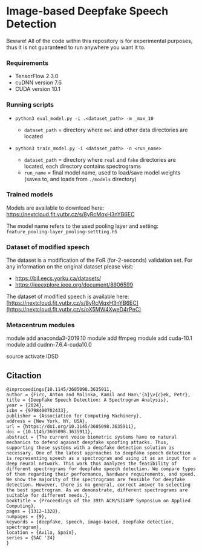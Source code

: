 # Image-based Deepfake Speech Detection

Beware! All of the code within this repository is for experimental purposes, thus it is not guaranteed to run anywhere you want it to.

### Requirements
- TensorFlow 2.3.0
- cuDNN version 7.6
- CUDA version 10.1

### Running scripts

- `python3 eval_model.py -i .<dataset_path> -m _max_10`
  - `dataset_path` = directory where `mel` and other data directories are located
  
- `python3 train_model.py -i <dataset_path> -n <run_name>`
  - `dataset_path` = directory where `real` and `fake` directories are located, each directory contains spectrograms
  - `run_name` = final model name, used to load/save model weights (saves to, and loads from `./models` directory)

### Trained models

Models are available to download here: https://nextcloud.fit.vutbr.cz/s/8yRcMqxH3nYB6EC 

The model name refers to the used pooling layer and setting: `feature_pooling-layer_pooling-settting.h5`

### Dataset of modified speech

The dataset is a modification of the FoR (for-2-seconds) validation set.
For any information on the original dataset please visit:
 - https://bil.eecs.yorku.ca/datasets/
 - https://ieeexplore.ieee.org/document/8906599

The dataset of modified speech is available here: [https://nextcloud.fit.vutbr.cz/s/8yRcMqxH3nYB6EC](https://nextcloud.fit.vutbr.cz/s/oX5MW4XweD4rPeC)


### Metacentrum modules

module add anaconda3-2019.10
module add ffmpeg
module add cuda-10.1
module add cudnn-7.6.4-cuda10.0

source activate IDSD

## Citaction
```
@inproceedings{10.1145/3605098.3635911,
author = {Firc, Anton and Malinka, Kamil and Han\'{a}\v{c}ek, Petr},
title = {Deepfake Speech Detection: A Spectrogram Analysis},
year = {2024},
isbn = {9798400702433},
publisher = {Association for Computing Machinery},
address = {New York, NY, USA},
url = {https://doi.org/10.1145/3605098.3635911},
doi = {10.1145/3605098.3635911},
abstract = {The current voice biometric systems have no natural mechanics to defend against deepfake spoofing attacks. Thus, supporting these systems with a deepfake detection solution is necessary. One of the latest approaches to deepfake speech detection is representing speech as a spectrogram and using it as an input for a deep neural network. This work thus analyzes the feasibility of different spectrograms for deepfake speech detection. We compare types of them regarding their performance, hardware requirements, and speed. We show the majority of the spectrograms are feasible for deepfake detection. However, there is no general, correct answer to selecting the best spectrogram. As we demonstrate, different spectrograms are suitable for different needs.},
booktitle = {Proceedings of the 39th ACM/SIGAPP Symposium on Applied Computing},
pages = {1312–1320},
numpages = {9},
keywords = {deepfake, speech, image-based, deepfake detection, spectrogram},
location = {Avila, Spain},
series = {SAC '24}
}
```
